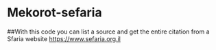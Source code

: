 # Mekorot-sefaria
##With this code you can list a source and get the entire citation from a Sfaria website
https://www.sefaria.org.il
